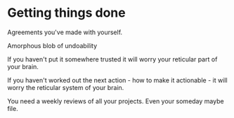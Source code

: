 ﻿# Getting things done

Agreements you've made with yourself.

Amorphous blob of undoability

If you haven't put it somewhere trusted it will worry your reticular part of your brain.

If you haven't worked out the next action - how to make it actionable - it will worry the reticular system of your brain.

You need a weekly reviews of all your projects.
Even your someday maybe file.
